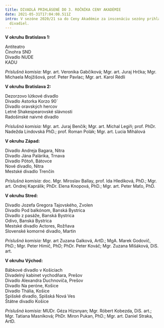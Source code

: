```yaml
---
title: DIVADLÁ PRIHLÁSENÉ DO 3. ROČNÍKA CENY AKADÉMIE
date: 2021-05-31T17:04:08.511Z
intro: V sezóne 2020/21 sa do Ceny Akadémie za inscenáciu sezóny prihlásilo 27
  divadiel.
---
```

**V okruhu Bratislava 1:**

Antiteatro\
Činohra SND\
Divadlo NUDE\
KADU

*Príslušná komisia:*  Mgr. art. Veronika Gabčíková; Mgr. art. Juraj Hrčka; Mgr. Michaela Mojžišová, prof. Peter Pavlac; Mgr. art. Karol Rédli

**V okruhu Bratislava 2:**

Dezorzovo lútkové divadlo\
Divadlo Astorka Korzo 90´\
Divadlo oravských hercov\
Letné Shakespearovské slávnosti\
Radošinské naivné divadlo

*Príslušná komisia:*  Mgr. art. Juraj Benčík; Mgr. art. Michal Legíň; prof. PhDr. Nadežda Lindovská PhD.; prof. Roman Polák; Mgr. art. Lucia Mihálová

**V okruhu Západ:**

Divadlo Andreja Bagara, Nitra\
Divadlo Jána Palárika, Trnava\
Divadlo Pôtoň, Bátovce\
Nové divadlo, Nitra\
Mestské divadlo Trenčín

*Príslušná komisia:* doc. Mgr. Miroslav Ballay, prof. Ida Hledíková, PhD.; Mgr. art. Ondrej Kaprálik; PhDr. Elena Knopová, PhD.; Mgr. art. Peter Maťo, PhD.

**V okruhu Stred:**

Divadlo Jozefa Gregora Tajovského, Zvolen\
Divadlo Pod balkónom, Banská Bystrica\
Divadlo z pasáže, Banská Bystrica\
Odivo, Banská Bystrica\
Mestské divadlo Actores, Rožňava\
Slovenské komorné divadlo, Martin

*Príslušná komisia:* Mgr. art Zuzana Galková, ArtD.; MgA. Marek Godovič, PhD.; Mgr. Peter Himič, PhD; PhDr. Peter Kováč; Mgr. Zuzana Mišáková, DiS. art.

**V okruhu Východ:**

Bábkové divadlo v Košiciach\
Divadelný kabinet vychodňara, Prešov\
Divadlo Alexandra Duchnoviča, Prešov\
Divadlo Na peróne, Košice\
Divadlo Thália, Košice\
Spišské divadlo, Spišská Nová Ves\
Štátne divadlo Košice

*Príslušná komisia:* MUDr. Géza Hizsnyan; Mgr. Róbert Kobezda, DiS. art.; Mgr. Tatiana Masníková; PhDr. Miron Pukan, PhD.; Mgr. art. Daniel Straka, ArtD.